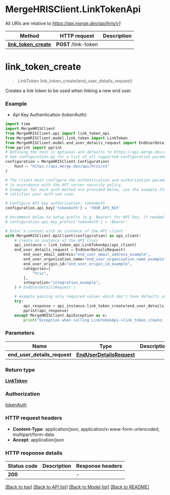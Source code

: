 # MergeHRISClient.LinkTokenApi

All URIs are relative to *https://api.merge.dev/api/hris/v1*

Method | HTTP request | Description
------------- | ------------- | -------------
[**link_token_create**](LinkTokenApi.md#link_token_create) | **POST** /link-token | 


# **link_token_create**
> LinkToken link_token_create(end_user_details_request)



Creates a link token to be used when linking a new end user.

### Example

* Api Key Authentication (tokenAuth):
```python
import time
import MergeHRISClient
from MergeHRISClient.api import link_token_api
from MergeHRISClient.model.link_token import LinkToken
from MergeHRISClient.model.end_user_details_request import EndUserDetailsRequest
from pprint import pprint
# Defining the host is optional and defaults to https://api.merge.dev/api/hris/v1
# See configuration.py for a list of all supported configuration parameters.
configuration = MergeHRISClient.Configuration(
    host = "https://api.merge.dev/api/hris/v1"
)

# The client must configure the authentication and authorization parameters
# in accordance with the API server security policy.
# Examples for each auth method are provided below, use the example that
# satisfies your auth use case.

# Configure API key authorization: tokenAuth
configuration.api_key['tokenAuth'] = 'YOUR_API_KEY'

# Uncomment below to setup prefix (e.g. Bearer) for API key, if needed
# configuration.api_key_prefix['tokenAuth'] = 'Bearer'

# Enter a context with an instance of the API client
with MergeHRISClient.ApiClient(configuration) as api_client:
    # Create an instance of the API class
    api_instance = link_token_api.LinkTokenApi(api_client)
    end_user_details_request = EndUserDetailsRequest(
        end_user_email_address="end_user_email_address_example",
        end_user_organization_name="end_user_organization_name_example",
        end_user_origin_id="end_user_origin_id_example",
        categories=[
            "hris",
        ],
        integration="integration_example",
    ) # EndUserDetailsRequest | 

    # example passing only required values which don't have defaults set
    try:
        api_response = api_instance.link_token_create(end_user_details_request)
        pprint(api_response)
    except MergeHRISClient.ApiException as e:
        print("Exception when calling LinkTokenApi->link_token_create: %s\n" % e)
```

### Parameters

Name | Type | Description  | Notes
------------- | ------------- | ------------- | -------------
 **end_user_details_request** | [**EndUserDetailsRequest**](EndUserDetailsRequest.md)|  |

### Return type

[**LinkToken**](LinkToken.md)

### Authorization

[tokenAuth](../README.md#tokenAuth)

### HTTP request headers

 - **Content-Type**: application/json, application/x-www-form-urlencoded, multipart/form-data
 - **Accept**: application/json

### HTTP response details
| Status code | Description | Response headers |
|-------------|-------------|------------------|
**200** |  |  -  |

[[Back to top]](#) [[Back to API list]](../README.md#documentation-for-api-endpoints) [[Back to Model list]](../README.md#documentation-for-models) [[Back to README]](../README.md)

